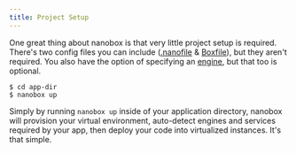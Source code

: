```yaml
---
title: Project Setup
---
```


One great thing about nanobox is that very little project setup is required. There's two config files you can include ([.nanofile](/getting-started/nanofile/) & [Boxfile](/getting-started/boxfile/)), but they aren't required. You also have the option of specifying an [engine](/getting-started/engines/), but that too is optional.

```shell
$ cd app-dir
$ nanobox up
```

Simply by running `nanobox up` inside of your application directory, nanobox will provision your virtual environment, auto-detect engines and services required by your app, then deploy your code into virtualized instances. It's that simple.